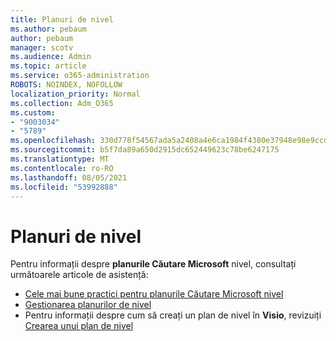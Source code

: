 ```yaml
---
title: Planuri de nivel
ms.author: pebaum
author: pebaum
manager: scotv
ms.audience: Admin
ms.topic: article
ms.service: o365-administration
ROBOTS: NOINDEX, NOFOLLOW
localization_priority: Normal
ms.collection: Adm_O365
ms.custom:
- "9003034"
- "5789"
ms.openlocfilehash: 330d778f54567ada5a2408a4e6ca1984f4380e37948e98e9ccda7c3f1c8cb30d
ms.sourcegitcommit: b5f7da89a650d2915dc652449623c78be6247175
ms.translationtype: MT
ms.contentlocale: ro-RO
ms.lasthandoff: 08/05/2021
ms.locfileid: "53992888"
---
```

# <a name="floor-plans"></a>Planuri de nivel

Pentru informații despre **planurile Căutare Microsoft** nivel, consultați următoarele articole de asistență:
- [Cele mai bune practici pentru planurile Căutare Microsoft nivel](https://docs.microsoft.com/microsoftsearch/floorplans-bestpractices)  
- [Gestionarea planurilor de nivel](https://docs.microsoft.com/microsoftsearch/manage-floorplans)  
- Pentru informații despre cum să creați un plan de nivel în **Visio**, revizuiți [Crearea unui plan de nivel](https://support.office.com/article/create-a-floor-plan-ec17da08-64aa-4ead-9b9b-35e821645791)